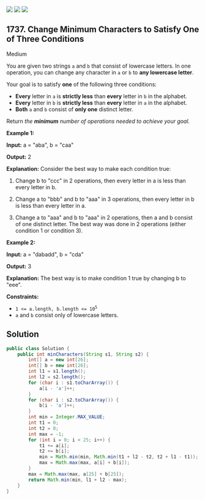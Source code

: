 [![](https://img.shields.io/github/stars/javadev/LeetCode-in-Java?label=Stars&style=flat-square)](https://github.com/javadev/LeetCode-in-Java)
[![](https://img.shields.io/github/forks/javadev/LeetCode-in-Java?label=Fork%20me%20on%20GitHub%20&style=flat-square)](https://github.com/javadev/LeetCode-in-Java/fork)
[![](https://img.shields.io/badge/-LeetCode%20in%20Kotlin-blue?style=flat-square)](https://github.com/javadev/LeetCode-in-Kotlin)

## 1737\. Change Minimum Characters to Satisfy One of Three Conditions

Medium

You are given two strings `a` and `b` that consist of lowercase letters. In one operation, you can change any character in `a` or `b` to **any lowercase letter**.

Your goal is to satisfy **one** of the following three conditions:

*   **Every** letter in `a` is **strictly less** than **every** letter in `b` in the alphabet.
*   **Every** letter in `b` is **strictly less** than **every** letter in `a` in the alphabet.
*   **Both** `a` and `b` consist of **only one** distinct letter.

Return _the **minimum** number of operations needed to achieve your goal._

**Example 1:**

**Input:** a = "aba", b = "caa"

**Output:** 2

**Explanation:** Consider the best way to make each condition true: 

1) Change b to "ccc" in 2 operations, then every letter in a is less than every letter in b. 

2) Change a to "bbb" and b to "aaa" in 3 operations, then every letter in b is less than every letter in a. 

3) Change a to "aaa" and b to "aaa" in 2 operations, then a and b consist of one distinct letter. The best way was done in 2 operations (either condition 1 or condition 3).

**Example 2:**

**Input:** a = "dabadd", b = "cda"

**Output:** 3

**Explanation:** The best way is to make condition 1 true by changing b to "eee".

**Constraints:**

*   <code>1 <= a.length, b.length <= 10<sup>5</sup></code>
*   `a` and `b` consist only of lowercase letters.

## Solution

```java
public class Solution {
    public int minCharacters(String s1, String s2) {
        int[] a = new int[26];
        int[] b = new int[26];
        int l1 = s1.length();
        int l2 = s2.length();
        for (char i : s1.toCharArray()) {
            a[i - 'a']++;
        }
        for (char i : s2.toCharArray()) {
            b[i - 'a']++;
        }
        int min = Integer.MAX_VALUE;
        int t1 = 0;
        int t2 = 0;
        int max = -1;
        for (int i = 0; i < 25; i++) {
            t1 += a[i];
            t2 += b[i];
            min = Math.min(min, Math.min(t1 + l2 - t2, t2 + l1 - t1));
            max = Math.max(max, a[i] + b[i]);
        }
        max = Math.max(max, a[25] + b[25]);
        return Math.min(min, l1 + l2 - max);
    }
}
```